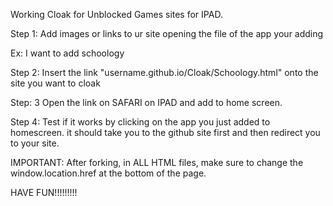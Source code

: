Working Cloak for Unblocked Games sites for IPAD.

Step 1: Add images or links to ur site opening the file of the app your adding

 Ex: I want to add schoology

Step 2: Insert the link "username.github.io/Cloak/Schoology.html" onto the site you want to cloak

Step: 3 Open the link on SAFARI on IPAD and add to home screen.

Step 4: Test if it works by clicking on the app you just added to homescreen. it should take you to the github site first and then redirect you to your site.

IMPORTANT: After forking, in ALL HTML files, make sure to change the window.location.href at the bottom of the page.


HAVE FUN!!!!!!!!!
    
